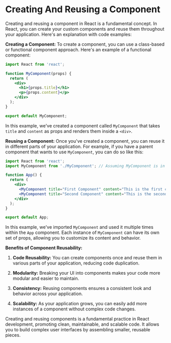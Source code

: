 # Creating And Reusing a Component

Creating and reusing a component in React is a fundamental concept. In React, you can create your custom components and reuse them throughout your application. Here's an explanation with code examples:

**Creating a Component:**
To create a component, you can use a class-based or functional component approach. Here's an example of a functional component:

```jsx
import React from 'react';

function MyComponent(props) {
  return (
    <div>
      <h1>{props.title}</h1>
      <p>{props.content}</p>
    </div>
  );
}

export default MyComponent;
```

In this example, we've created a component called `MyComponent` that takes `title` and `content` as props and renders them inside a `<div>`.

**Reusing a Component:**
Once you've created a component, you can reuse it in different parts of your application. For example, if you have a parent component that wants to use `MyComponent`, you can do so like this:

```jsx
import React from 'react';
import MyComponent from './MyComponent'; // Assuming MyComponent is in a separate file

function App() {
  return (
    <div>
      <MyComponent title="First Component" content="This is the first component's content." />
      <MyComponent title="Second Component" content="This is the second component's content." />
    </div>
  );
}

export default App;
```

In this example, we've imported `MyComponent` and used it multiple times within the `App` component. Each instance of `MyComponent` can have its own set of props, allowing you to customize its content and behavior.

**Benefits of Component Reusability:**
1. **Code Reusability:** You can create components once and reuse them in various parts of your application, reducing code duplication.

2. **Modularity:** Breaking your UI into components makes your code more modular and easier to maintain.

3. **Consistency:** Reusing components ensures a consistent look and behavior across your application.

4. **Scalability:** As your application grows, you can easily add more instances of a component without complex code changes.

Creating and reusing components is a fundamental practice in React development, promoting clean, maintainable, and scalable code. It allows you to build complex user interfaces by assembling smaller, reusable pieces.